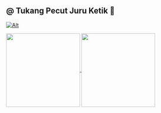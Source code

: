 ## @ Tukang Pecut Juru Ketik 👋
[![Alt](https://repobeats.axiom.co/api/embed/936204ae9978c3f6b72eb08ce07534ab97bbd6d2.svg)](https://syifarahmat.github.io/)

<a href="https://syifarahmat.github.io/">
  <img height=200 align="center" src="https://github-readme-stats.vercel.app/api?username=syifarahmat&text_bold=false&show_icons=true&rank_icon=github&show=" />
</a>
<a href="https://syifarahmat.github.io/">
  <img height=200 align="center" src="https://github-readme-stats.vercel.app/api/top-langs?username=anuraghazra&layout=compact&langs_count=8&card_width=315&custom_title=%C2%A9Tukang%20Pecut%20Juru%20Ketik%E2%84%A2%27s%20Top" />
</a>

